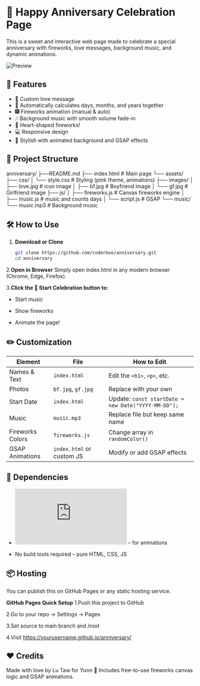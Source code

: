 # 💖 Happy Anniversary Celebration Page

This is a sweet and interactive web page made to celebrate a special anniversary with fireworks, love messages, background music, and dynamic animations.

![Preview](https://github.com/coderboe/repo-image/blob/master/pimg/anniversary.png)

## 🌟 Features

- 💬 Custom love message
- 📅 Automatically calculates days, months, and years together
- 🎆 Fireworks animation (manual & auto)
- 🎶 Background music with smooth volume fade-in
- 🧡 Heart-shaped fireworks!
- 💻 Responsive design
- 🎨 Stylish with animated background and GSAP effects

## 📁 Project Structure

anniversary/
├──README.md
├── index.html  # Main page
└── assets/
    ├── css/
    │   └── style.css  # Styling (pink theme, animations)
    ├── images/
    │   ├── love.jpg   # icon image
    │   ├── bf.jpg     # Boyfriend image
    │   └── gf.jpg     # Girlfriend image
    ├── js/
    │   ├── fireworks.js  # Canvas fireworks engine
    │   ├── music.js      # music and counts days
    │   └── script.js     # GSAP
    └── music/
        └── music.mp3  # Background music



## 🛠 How to Use

1. **Download or Clone**
   ```bash
   git clone https://github.com/coderboe/anniversary.git
   cd anniversary
2.**Open in Browser**
Simply open index.html in any modern browser (Chrome, Edge, Firefox).

3.**Click the 🎉 Start Celebration button to:**

- Start music

- Show fireworks

- Animate the page!

## ✏️ Customization

| Element          | File                      | How to Edit                                         |
| ---------------- | ------------------------- | --------------------------------------------------- |
| Names & Text     | `index.html`              | Edit the `<h1>`, `<p>`, etc.                        |
| Photos           | `bf.jpg`, `gf.jpg`        | Replace with your own                               |
| Start Date       | `index.html`              | Update: `const startDate = new Date("YYYY-MM-DD");` |
| Music            | `music.mp3`               | Replace file but keep same name                     |
| Fireworks Colors | `fireworks.js`            | Change array in `randomColor()`                     |
| GSAP Animations  | `index.html` or custom JS | Modify or add GSAP effects                          |

## 🔧 Dependencies
- ![GSAP v3.12.5](https://cdnjs.cloudflare.com/ajax/libs/gsap/3.12.5/gsap.min.js) – for animations

- No build tools required – pure HTML, CSS, JS

## 📦 Hosting
You can publish this on GitHub Pages or any static hosting service.

**GitHub Pages Quick Setup**
1.Push this project to GitHub

2.Go to your repo → Settings → Pages

3.Set source to main branch and /root

4.Visit https://yourusername.github.io/anniversary/

## ❤️ Credits
Made with love by Lu Taw for Yunn 💑
Includes free-to-use fireworks canvas logic and GSAP animations.


